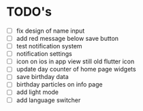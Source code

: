 # TODO's

- [ ] fix design of name input  
- [ ] add red message below save button
- [ ] test notification system
- [ ] notification settings
- [ ] icon on ios in app view still old flutter icon
- [ ] update day counter of home page widgets
- [ ] save birthday data
- [ ] birthday particles on info page
- [ ] add light mode
- [ ] add language switcher
